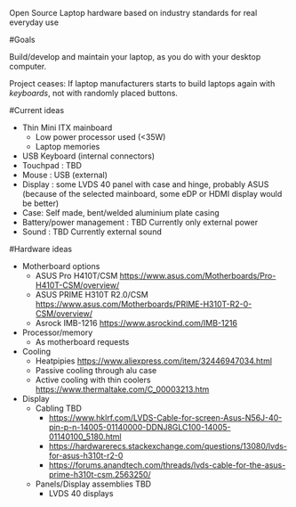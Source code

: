 Open Source Laptop hardware based on industry standards for real everyday use

#Goals

Build/develop and maintain your laptop, as you do with your desktop computer.

Project ceases: If laptop manufacturers starts to build laptops again with _keyboards_, not with randomly placed buttons.

#Current ideas

- Thin Mini ITX mainboard
  - Low power processor used (<35W)
  - Laptop memories
- USB Keyboard (internal connectors)
- Touchpad : TBD
- Mouse : USB (external)
- Display : some LVDS 40 panel with case and hinge, probably ASUS (because of the selected mainboard, some eDP or HDMI display would be better)
- Case: Self made, bent/welded aluminium plate casing
- Battery/power management : TBD Currently only external power
- Sound : TBD Currently external sound


#Hardware ideas

- Motherboard options
  - ASUS Pro H410T/CSM https://www.asus.com/Motherboards/Pro-H410T-CSM/overview/
  - ASUS PRIME H310T R2.0/CSM https://www.asus.com/Motherboards/PRIME-H310T-R2-0-CSM/overview/
  - Asrock IMB-1216 https://www.asrockind.com/IMB-1216
- Processor/memory 
  - As motherboard requests
- Cooling
  - Heatpipies https://www.aliexpress.com/item/32446947034.html
  - Passive cooling through alu case
  - Active cooling with thin coolers https://www.thermaltake.com/C_00003213.htm
- Display
  - Cabling TBD
    - https://www.hklrf.com/LVDS-Cable-for-screen-Asus-N56J-40-pin-p-n-14005-01140000-DDNJ8GLC100-14005-01140100_5180.html
    - https://hardwarerecs.stackexchange.com/questions/13080/lvds-for-asus-h310t-r2-0
    - https://forums.anandtech.com/threads/lvds-cable-for-the-asus-prime-h310t-csm.2563250/
  - Panels/Display assemblies TBD
    - LVDS 40 displays


